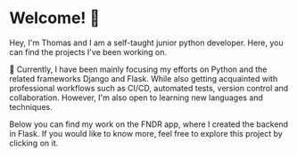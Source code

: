 # Welcome! 👋
Hey, I'm Thomas and I am a self-taught junior python developer. Here, you can find the projects I've been working on.

🌱 Currently, I have been mainly focusing my efforts on Python and the related frameworks Django and Flask. While also getting acquainted with professional workflows such as CI/CD, automated tests, version control and collaboration. However, I'm also open to learning new languages and techniques.

Below you can find my work on the FNDR app, where I created the backend in Flask. If you would like to know more, feel free to explore this project by clicking on it.

<!--
### Hi there 👋

**abczzz13/abczzz13** is a ✨ _special_ ✨ repository because its `README.md` (this file) appears on your GitHub profile.

Here are some ideas to get you started:

- 🔭 I’m currently working on ...
- 🌱 I’m currently learning ...
- 👯 I’m looking to collaborate on ...
- 🤔 I’m looking for help with ...
- 💬 Ask me about ...
- 📫 How to reach me: ...
- 😄 Pronouns: ...
- ⚡ Fun fact: ...
-->
